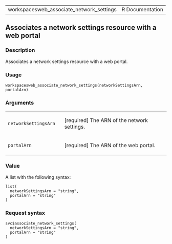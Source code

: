<table style="width: 100%;">
<tbody>
<tr class="odd">
<td>workspacesweb_associate_network_settings</td>
<td style="text-align: right;">R Documentation</td>
</tr>
</tbody>
</table>

## Associates a network settings resource with a web portal

### Description

Associates a network settings resource with a web portal.

### Usage

    workspacesweb_associate_network_settings(networkSettingsArn, portalArn)

### Arguments

<table>
<colgroup>
<col style="width: 35%" />
<col style="width: 65%" />
</colgroup>
<tbody>
<tr class="odd">
<td><code
id="workspacesweb_associate_network_settings_:_networkSettingsArn">networkSettingsArn</code></td>
<td><p>[required] The ARN of the network settings.</p></td>
</tr>
<tr class="even">
<td><code
id="workspacesweb_associate_network_settings_:_portalArn">portalArn</code></td>
<td><p>[required] The ARN of the web portal.</p></td>
</tr>
</tbody>
</table>

### Value

A list with the following syntax:

    list(
      networkSettingsArn = "string",
      portalArn = "string"
    )

### Request syntax

    svc$associate_network_settings(
      networkSettingsArn = "string",
      portalArn = "string"
    )
